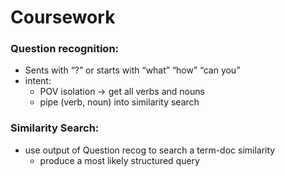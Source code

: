 # Coursework

### Question recognition:

- Sents with “?” or starts with “what” “how” “can you”
- intent:
    - POV isolation → get all verbs and nouns
    - pipe (verb, noun) into similarity search

### Similarity Search:

- use output of Question recog to search a term-doc similarity
    - produce a most likely structured query